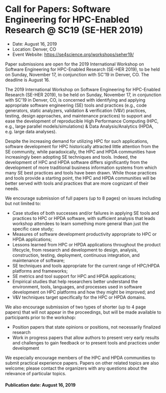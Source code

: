 # Call for Papers: Software Engineering for HPC-Enabled Research @ SC19 (SE-HER 2019)

- Date: August 16, 2019
- Location: Denver, CO
- Event Website: https://se4science.org/workshops/seher19/

Paper submissions are open for the 2019 International Workshop on Software Engineering for HPC-Enabled Research (SE-HER 2019), to be held on Sunday, November 17, in conjunction with SC'19 in Denver, CO.  The deadline is August 16.

The 2019 International Workshop on Software Engineering for HPC-Enabled Research (SE-HER 2019), to be held on Sunday, November 17, in conjunction with SC'19 in Denver, CO, is concerned with identifying and applying appropriate software engineering (SE) tools and practices (e.g., code generators, static analyzers, validation & verification (V&V) practices, testing, design approaches, and maintenance practices) to support and ease the development of reproducible High Performance Computing (HPC, e.g., large parallel models/simulations) & Data Analysis/Analytics (HPDA, e.g. large data analyses).

Despite the increasing demand for utilizing HPC for such applications, software development for HPC historically attracted little attention from the SE community, while paradoxically, the HPC and HPDA communities have increasingly been adopting SE techniques and tools. Indeed, the development of HPC and HPDA software differs significantly from the development of more traditional business information systems from which many SE best practices and tools have been drawn. While those practices and tools provide a starting point, the HPC and HPDA communities will be better served with tools and practices that are more cognizant of their needs.  

We encourage submission of full papers (up to 8 pages) on issues including but not limited to:
- Case studies of both successes and/or failures in applying SE tools and practices to HPC or HPDA software, with sufficient analysis that leads workshop attendees to learn something more general than just the specific case study;
- Measures of software development productivity appropriate to HPC or HPDA applications;
- Lessons learned from HPC or HPDA applications throughout the product lifecycle, from research and development to design, analysis, construction, testing, deployment, continuous integration, and maintenance of software;
- SE techniques and tools appropriate for the current range of HPC/HPDA platforms and frameworks;
- SE metrics and tool support for HPC and HPDA applications;
- Empirical studies that help researchers better understand the environment, tools, languages, and processes used in software development on HPC platforms and how they might be improved; and
- V&V techniques target specifically for the HPC or HPDA domains.

We also encourage submission of two types of shorter (up to 4 page papers) that will not appear in the proceedings, but will be made available to participants prior to the workshop:
- Position papers that state opinions or positions, not necessarily finalized research
- Work in progress papers that allow authors to present very early results and challenges to gain feedback or to present tools and practices under development 

We especially encourage members of the HPC and HPDA communities to submit practical experience papers. Papers on other related topics are also welcome; please contact the organizers with any questions about the relevance of particular topics. 

#### Publication date: August 16, 2019

<!---
Publish: yes
Categories: development, collaboration, performance
Topics: software engineering, projects and organizations, big data
Tags: conference
Level: 2
Prerequisites: default
Aggregate: none
--->
